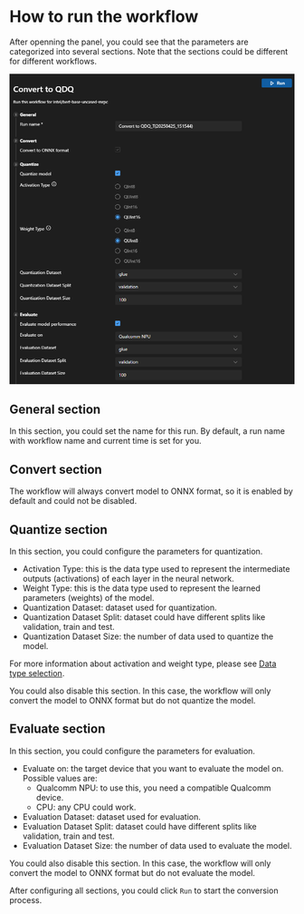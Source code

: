 # How to run the workflow

After openning the panel, you could see that the parameters are categorized into several sections. Note that the sections could be different for different workflows.

![Run Panel](./Images/Run.png)

## General section

In this section, you could set the name for this run. By default, a run name with workflow name and current time is set for you.

## Convert section

The workflow will always convert model to ONNX format, so it is enabled by default and could not be disabled.

## Quantize section

In this section, you could configure the parameters for quantization.

- Activation Type: this is the data type used to represent the intermediate outputs (activations) of each layer in the neural network.
- Weight Type: this is the data type used to represent the learned parameters (weights) of the model.
- Quantization Dataset: dataset used for quantization.
- Quantization Dataset Split: dataset could have different splits like validation, train and test.
- Quantization Dataset Size: the number of data used to quantize the model.

For more information about activation and weight type, please see [Data type selection](https://onnxruntime.ai/docs/performance/model-optimizations/quantization.html#data-type-selection).

You could also disable this section. In this case, the workflow will only convert the model to ONNX format but do not quantize the model.

## Evaluate section

In this section, you could configure the parameters for evaluation.

- Evaluate on: the target device that you want to evaluate the model on. Possible values are:
    + Qualcomm NPU: to use this, you need a compatible Qualcomm device.
    + CPU: any CPU could work.
- Evaluation Dataset: dataset used for evaluation.
- Evaluation Dataset Split: dataset could have different splits like validation, train and test.
- Evaluation Dataset Size: the number of data used to evaluate the model.

You could also disable this section. In this case, the workflow will only convert the model to ONNX format but do not evaluate the model.

After configuring all sections, you could click `Run` to start the conversion process.
